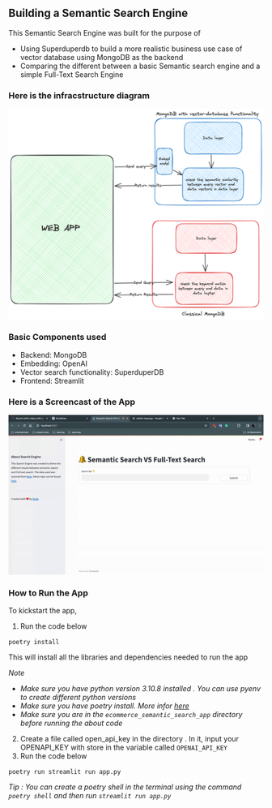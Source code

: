 ## Building a Semantic Search Engine

This Semantic Search Engine was built for the purpose of 
- Using Superduperdb to build a more realistic business use case of vector database using MongoDB as the backend 
- Comparing the different between a basic Semantic search engine and a simple Full-Text Search Engine

### Here is the infracstructure diagram
![image](images/infra.png)


### Basic Components used
- Backend: MongoDB
- Embedding: OpenAI
- Vector search functionality: SuperduperDB
- Frontend: Streamlit

### Here is a Screencast of the App
![video](images/semantic_search.gif)


### How to Run the App
To kickstart the app,
1. Run the code below
```
poetry install
```
This will install all the libraries and dependencies needed to run the app

_Note_
  - _Make sure you have python version 3.10.8 installed . You can use pyenv to create different python versions_
  - _Make sure you have poetry install. More infor [here](https://python-poetry.org/docs/)_
  - _Make sure you are in the `ecommerce_semantic_search_app`  directory before running the about code_

2. Create a file called open_api_key in the directory . In it, input your OPENAPI_KEY with store in the variable called `OPENAI_API_KEY`
3. Run the code below
  ```
  poetry run streamlit run app.py
  ```
 _Tip : You can create a poetry shell in the terminal using the command `poetry shell` and then run `streamlit run app.py`_